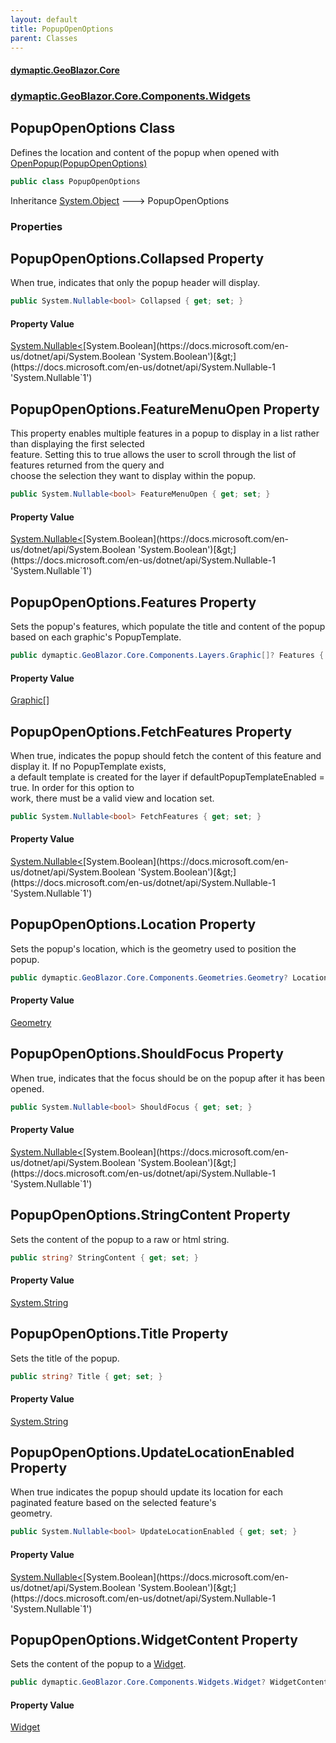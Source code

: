 ```yaml
---
layout: default
title: PopupOpenOptions
parent: Classes
---
```

#### [dymaptic.GeoBlazor.Core](index.html 'index')
### [dymaptic.GeoBlazor.Core.Components.Widgets](index.html#dymaptic.GeoBlazor.Core.Components.Widgets 'dymaptic.GeoBlazor.Core.Components.Widgets')

## PopupOpenOptions Class

Defines the location and content of the popup when opened with [OpenPopup(PopupOpenOptions)](dymaptic.GeoBlazor.Core.Components.Views.MapView.html#dymaptic.GeoBlazor.Core.Components.Views.MapView.OpenPopup(dymaptic.GeoBlazor.Core.Components.Widgets.PopupOpenOptions) 'dymaptic.GeoBlazor.Core.Components.Views.MapView.OpenPopup(dymaptic.GeoBlazor.Core.Components.Widgets.PopupOpenOptions)')

```csharp
public class PopupOpenOptions
```

Inheritance [System.Object](https://docs.microsoft.com/en-us/dotnet/api/System.Object 'System.Object') &#129106; PopupOpenOptions
### Properties

<a name='dymaptic.GeoBlazor.Core.Components.Widgets.PopupOpenOptions.Collapsed'></a>

## PopupOpenOptions.Collapsed Property

When true, indicates that only the popup header will display.

```csharp
public System.Nullable<bool> Collapsed { get; set; }
```

#### Property Value
[System.Nullable&lt;](https://docs.microsoft.com/en-us/dotnet/api/System.Nullable-1 'System.Nullable`1')[System.Boolean](https://docs.microsoft.com/en-us/dotnet/api/System.Boolean 'System.Boolean')[&gt;](https://docs.microsoft.com/en-us/dotnet/api/System.Nullable-1 'System.Nullable`1')

<a name='dymaptic.GeoBlazor.Core.Components.Widgets.PopupOpenOptions.FeatureMenuOpen'></a>

## PopupOpenOptions.FeatureMenuOpen Property

This property enables multiple features in a popup to display in a list rather than displaying the first selected  
feature. Setting this to true allows the user to scroll through the list of features returned from the query and  
choose the selection they want to display within the popup.

```csharp
public System.Nullable<bool> FeatureMenuOpen { get; set; }
```

#### Property Value
[System.Nullable&lt;](https://docs.microsoft.com/en-us/dotnet/api/System.Nullable-1 'System.Nullable`1')[System.Boolean](https://docs.microsoft.com/en-us/dotnet/api/System.Boolean 'System.Boolean')[&gt;](https://docs.microsoft.com/en-us/dotnet/api/System.Nullable-1 'System.Nullable`1')

<a name='dymaptic.GeoBlazor.Core.Components.Widgets.PopupOpenOptions.Features'></a>

## PopupOpenOptions.Features Property

Sets the popup's features, which populate the title and content of the popup based on each graphic's PopupTemplate.

```csharp
public dymaptic.GeoBlazor.Core.Components.Layers.Graphic[]? Features { get; set; }
```

#### Property Value
[Graphic](dymaptic.GeoBlazor.Core.Components.Layers.Graphic.html 'dymaptic.GeoBlazor.Core.Components.Layers.Graphic')[[]](https://docs.microsoft.com/en-us/dotnet/api/System.Array 'System.Array')

<a name='dymaptic.GeoBlazor.Core.Components.Widgets.PopupOpenOptions.FetchFeatures'></a>

## PopupOpenOptions.FetchFeatures Property

When true, indicates the popup should fetch the content of this feature and display it. If no PopupTemplate exists,  
a default template is created for the layer if defaultPopupTemplateEnabled = true. In order for this option to  
work, there must be a valid view and location set.

```csharp
public System.Nullable<bool> FetchFeatures { get; set; }
```

#### Property Value
[System.Nullable&lt;](https://docs.microsoft.com/en-us/dotnet/api/System.Nullable-1 'System.Nullable`1')[System.Boolean](https://docs.microsoft.com/en-us/dotnet/api/System.Boolean 'System.Boolean')[&gt;](https://docs.microsoft.com/en-us/dotnet/api/System.Nullable-1 'System.Nullable`1')

<a name='dymaptic.GeoBlazor.Core.Components.Widgets.PopupOpenOptions.Location'></a>

## PopupOpenOptions.Location Property

Sets the popup's location, which is the geometry used to position the popup.

```csharp
public dymaptic.GeoBlazor.Core.Components.Geometries.Geometry? Location { get; set; }
```

#### Property Value
[Geometry](dymaptic.GeoBlazor.Core.Components.Geometries.Geometry.html 'dymaptic.GeoBlazor.Core.Components.Geometries.Geometry')

<a name='dymaptic.GeoBlazor.Core.Components.Widgets.PopupOpenOptions.ShouldFocus'></a>

## PopupOpenOptions.ShouldFocus Property

When true, indicates that the focus should be on the popup after it has been opened.

```csharp
public System.Nullable<bool> ShouldFocus { get; set; }
```

#### Property Value
[System.Nullable&lt;](https://docs.microsoft.com/en-us/dotnet/api/System.Nullable-1 'System.Nullable`1')[System.Boolean](https://docs.microsoft.com/en-us/dotnet/api/System.Boolean 'System.Boolean')[&gt;](https://docs.microsoft.com/en-us/dotnet/api/System.Nullable-1 'System.Nullable`1')

<a name='dymaptic.GeoBlazor.Core.Components.Widgets.PopupOpenOptions.StringContent'></a>

## PopupOpenOptions.StringContent Property

Sets the content of the popup to a raw or html string.

```csharp
public string? StringContent { get; set; }
```

#### Property Value
[System.String](https://docs.microsoft.com/en-us/dotnet/api/System.String 'System.String')

<a name='dymaptic.GeoBlazor.Core.Components.Widgets.PopupOpenOptions.Title'></a>

## PopupOpenOptions.Title Property

Sets the title of the popup.

```csharp
public string? Title { get; set; }
```

#### Property Value
[System.String](https://docs.microsoft.com/en-us/dotnet/api/System.String 'System.String')

<a name='dymaptic.GeoBlazor.Core.Components.Widgets.PopupOpenOptions.UpdateLocationEnabled'></a>

## PopupOpenOptions.UpdateLocationEnabled Property

When true indicates the popup should update its location for each paginated feature based on the selected feature's  
geometry.

```csharp
public System.Nullable<bool> UpdateLocationEnabled { get; set; }
```

#### Property Value
[System.Nullable&lt;](https://docs.microsoft.com/en-us/dotnet/api/System.Nullable-1 'System.Nullable`1')[System.Boolean](https://docs.microsoft.com/en-us/dotnet/api/System.Boolean 'System.Boolean')[&gt;](https://docs.microsoft.com/en-us/dotnet/api/System.Nullable-1 'System.Nullable`1')

<a name='dymaptic.GeoBlazor.Core.Components.Widgets.PopupOpenOptions.WidgetContent'></a>

## PopupOpenOptions.WidgetContent Property

Sets the content of the popup to a [Widget](dymaptic.GeoBlazor.Core.Components.Widgets.Widget.html 'dymaptic.GeoBlazor.Core.Components.Widgets.Widget').

```csharp
public dymaptic.GeoBlazor.Core.Components.Widgets.Widget? WidgetContent { get; set; }
```

#### Property Value
[Widget](dymaptic.GeoBlazor.Core.Components.Widgets.Widget.html 'dymaptic.GeoBlazor.Core.Components.Widgets.Widget')
